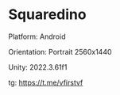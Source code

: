 # Squaredino

Platform: Android

Orientation: Portrait 2560x1440

Unity: 2022.3.61f1

tg: https://t.me/vfirstvf
